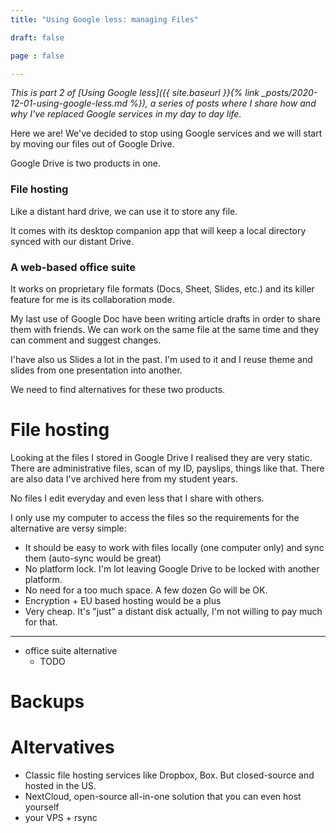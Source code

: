 ```yaml
---
title: "Using Google less: managing Files"

draft: false

page : false

---
```


*This is part 2 of [Using Google less]({{ site.baseurl }}{% link _posts/2020-12-01-using-google-less.md %}),
a series of posts where I share how and why I've replaced Google services in my
day to day life.*

Here we are! We've decided to stop using Google services and we will start by
moving our files out of Google Drive.

Google Drive is two products in one.

### File hosting

Like a distant hard drive, we can use it to store any file.

It comes with its desktop companion app that will keep a local directory
synced with our distant Drive.
 
### A web-based office suite 

It works on proprietary file formats (Docs, Sheet, Slides, etc.) and its
killer feature for me is its collaboration mode.

My last use of Google Doc have been writing article drafts in order to share
them with friends.  We can work on the same file at the same time and they
can comment and suggest changes.

I'have also us Slides a lot in the past. I'm used to it and I reuse theme and
slides from one presentation into another.

We need to find alternatives for these two products.

# File hosting

Looking at the files I stored in Google Drive I realised they are very static.
There are administrative files, scan of my ID, payslips, things like that. There
are also data I've archived here from my student years.

No files I edit everyday and even less that I share with others. 

I only use my computer to access the files so the requirements for the
alternative are versy simple: 

- It should be easy to work with files locally (one computer only) and sync them
    (auto-sync would be great)
- No platform lock. I'm lot leaving Google Drive to be locked with another
    platform.
- No need for a too much space. A few dozen Go will be OK.
- Encryption + EU based hosting would be a plus
- Very cheap. It's "just" a distant disk actually, I'm not willing to pay much
    for that.




---


  - office suite alternative
    - TODO

# Backups

# Altervatives

- Classic file hosting services like Dropbox, Box. But closed-source and hosted
    in the US.
- NextCloud, open-source all-in-one solution that you can even host yourself
- your VPS + rsync

